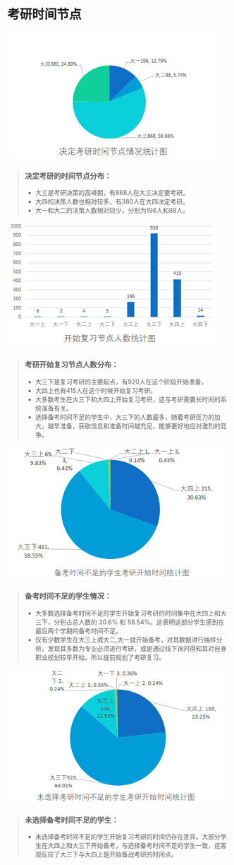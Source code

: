 # 考研时间节点

![](../static/1-3.png)



> ### 决定考研的时间节点分布：
>
> - 大三是考研决策的高峰期，有868人在大三决定要考研。
> - 大四的决策人数也相对较多，有380人在大四决定考研。
> - 大一和大二的决策人数相对较少，分别为196人和88人。





![](../static/1-4.png)

> ### 考研开始复习节点人数分布：
>
> - 大三下是复习考研的主要起点，有920人在这个阶段开始准备。
> - 大四上也有415人在这个时候开始复习考研。
> - 大多数考生在大三下和大四上开始复习考研，这与考研需要长时间的系统准备有关。
> - 选择备考时间不足的学生中，大三下的人数最多，随着考研压力的加大，越早准备，获取信息和准备时间越充足，能够更好地应对激烈的竞争。





![备考时间不足的学生开始考研时间表](../static/备考时间不足的学生开始考研时间表.png)

> ### 备考时间不足的学生情况：
>
> - 大多数选择备考时间不足的学生开始复习考研的时间集中在大四上和大三下，分别占总人数的 30.6% 和 58.54%。这表明这部分学生感到在最后两个学期的备考时间不足。
> - 仅有少数学生在大三上或大二,大一就开始备考，对其数据进行抽样分析，发现其多数为专业必须进行考研，或是通过线下询问得知其对自身职业规划较早开始，所以提前规划了考研复习。





![未考研时间不足的学生开始时间分布](../static/未考研时间不足的学生开始时间分布.png)

> ### 未选择备考时间不足的学生：
>
> - 未选择备考时间不足的学生开始复习考研的时间仍存在差异。大部分学生在大四上和大三下开始备考，与选择备考时间不足的学生一致，这客观反应了大三下与大四上是开始备战考研的时间点。